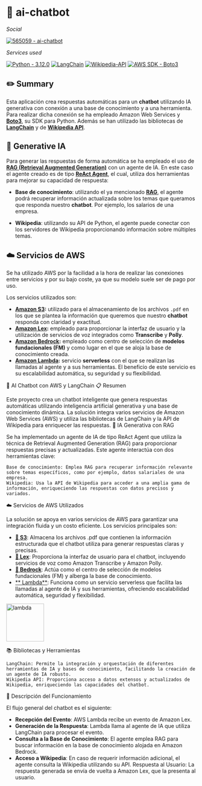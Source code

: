 # 🤖 ai-chatbot

_Social_

[![565059 - ai-chatbot](https://img.shields.io/badge/565059-000000?logo=github&logoColor=ffffff)](https://github.com/565059 "Go to 565059's GitHub")

_Services used_

[![Python - 3.12.0](https://img.shields.io/static/v1?label=Python&message=v3.12.0&color=3776AB&labelColor=3776AB&logo=python&logoColor=ffffff)](https://www.python.org/downloads/release/python-3120/ "Go to Python") [![LangChain](https://img.shields.io/badge/🦜️🔗Langchain-v0.2.3-1C3C3C?&labelColor=1C3C3C)](https://github.com/langchain-ai "Go to LangChain") [![Wikipedia-API](https://img.shields.io/badge/Wikipedia--API-v0.6.8-000000?logo=wikipedia&logoColor=ffffff&labelColor=000000)](https://github.com/martin-majlis/Wikipedia-API "Go to Wikipedia-API") [![AWS SDK - Boto3](https://img.shields.io/badge/Boto3-v1.34.124-232f3e?logo=amazonwebservices&logoColor=ffffff&labelColor=232f3e)](https://github.com/boto/boto3 "Go to Boto3") 

## ✏️ Summary

Esta aplicación crea respuestas automáticas para un **chatbot** utilizando IA generativa con conexión a una base de conocimiento y a una herramienta. Para realizar dicha conexión se ha empleado Amazon Web Services y [**Boto3**](https://github.com/boto/boto3), su SDK para Python. Además se han utilizado las bibliotecas de [**LangChain**](https://github.com/langchain-ai/langchain) y de [**Wikipedia API**](https://github.com/martin-majlis/Wikipedia-API).

## 🧬 Generative IA

Para generar las respuestas de forma automática se ha empleado el uso de [**RAG (Retrieval Augmented Generation)**](https://aws.amazon.com/what-is/retrieval-augmented-generation/) con un agente de IA. En este caso el agente creado es de tipo [**ReAct Agent**](https://react-lm.github.io/), el cual, utiliza dos herramientas para mejorar su capacidad de respuesta:

* **Base de conocimiento**: utilizando el ya mencionado [**RAG**](https://aws.amazon.com/what-is/retrieval-augmented-generation/), el agente podrá recuperar información actualizada sobre los temas que queramos que responda nuestro **chatbot**. Por ejemplo, los salarios de una empresa.  

* **Wikipedia**: utilizando su API de Python, el agente puede conectar con los servidores de Wikipedia proporcionando información sobre múltiples temas.

## ☁️ Servicios de AWS

Se ha utilizado AWS por la facilidad a la hora de realizar las conexiones entre servicios y por su bajo coste, ya que su modelo suele ser de pago por uso.

Los servicios utilizados son:

* **[Amazon S3](https://aws.amazon.com/s3):** utilizado para el almacenamiento de los archivos `.pdf` en los que se plantea la información que queremos que nuestro **chatbot** responda con claridad y exactitud.
* **[Amazon Lex](https://aws.amazon.com/lex/):** empleado para proporcionar la interfaz de usuario y la utilización de servicios de voz integrados como **Transcribe** y **Polly**.
* **[Amazon Bedrock](https://aws.amazon.com/bedrock/):** empleado como centro de selección de **modelos fundacionales (FM)** y como lugar en el que se aloja la base de conocimiento creada.
* **[Amazon Lambda](https://aws.amazon.com/lambda/):** servicio **serverless** con el que se realizan las llamadas al agente y a sus herramientas. El beneficio de este servicio es su escalabilidad automática, su seguridad y su flexibilidad.



🤖 AI Chatbot con AWS y LangChain
📋 Resumen

Este proyecto crea un chatbot inteligente que genera respuestas automáticas utilizando inteligencia artificial generativa y una base de conocimiento dinámica. La solución integra varios servicios de Amazon Web Services (AWS) y utiliza las bibliotecas de LangChain y la API de Wikipedia para enriquecer las respuestas.
🧠 IA Generativa con RAG

Se ha implementado un agente de IA de tipo ReAct Agent que utiliza la técnica de Retrieval Augmented Generation (RAG) para proporcionar respuestas precisas y actualizadas. Este agente interactúa con dos herramientas clave:

    Base de conocimiento: Emplea RAG para recuperar información relevante sobre temas específicos, como por ejemplo, datos salariales de una empresa.
    Wikipedia: Usa la API de Wikipedia para acceder a una amplia gama de información, enriqueciendo las respuestas con datos precisos y variados.

☁️ Servicios de AWS Utilizados

La solución se apoya en varios servicios de AWS para garantizar una integración fluida y un costo eficiente. Los servicios principales son:

* [**📁 S3**](https://aws.amazon.com/s3): Almacena los archivos .pdf que contienen la información estructurada que el chatbot utiliza para generar respuestas claras y precisas.
* [**💬 Lex**](https://aws.amazon.com/lex/): Proporciona la interfaz de usuario para el chatbot, incluyendo servicios de voz como Amazon Transcribe y Amazon Polly.
* [**🧠 Bedrock**](https://aws.amazon.com/bedrock/): Actúa como el centro de selección de modelos fundacionales (FM) y alberga la base de conocimiento.
* [** Lambda**](https://aws.amazon.com/lambda/): Funciona como un servicio serverless que facilita las llamadas al agente de IA y sus herramientas, ofreciendo escalabilidad automática, seguridad y flexibilidad.
<img alt="lambda" src="https://github.com/565059/ai-chatbot/assets/118855900/7d040384-d65d-47b8-9b66-20441fa33d96" width="100" height="auto" color="#aaaaaa">

📚 Bibliotecas y Herramientas

    LangChain: Permite la integración y orquestación de diferentes herramientas de IA y bases de conocimiento, facilitando la creación de un agente de IA robusto.
    Wikipedia API: Proporciona acceso a datos extensos y actualizados de Wikipedia, enriqueciendo las capacidades del chatbot.

🚀 Descripción del Funcionamiento

El flujo general del chatbot es el siguiente:

* **Recepción del Evento**: AWS Lambda recibe un evento de Amazon Lex.
* **Generación de la Respuesta**: Lambda llama al agente de IA que utiliza LangChain para procesar el evento.
* **Consulta a la Base de Conocimiento**: El agente emplea RAG para buscar información en la base de conocimiento alojada en Amazon Bedrock.
* **Acceso a Wikipedia**: En caso de requerir información adicional, el agente consulta la Wikipedia utilizando su API.
    Respuesta al Usuario: La respuesta generada se envía de vuelta a Amazon Lex, que la presenta al usuario.

